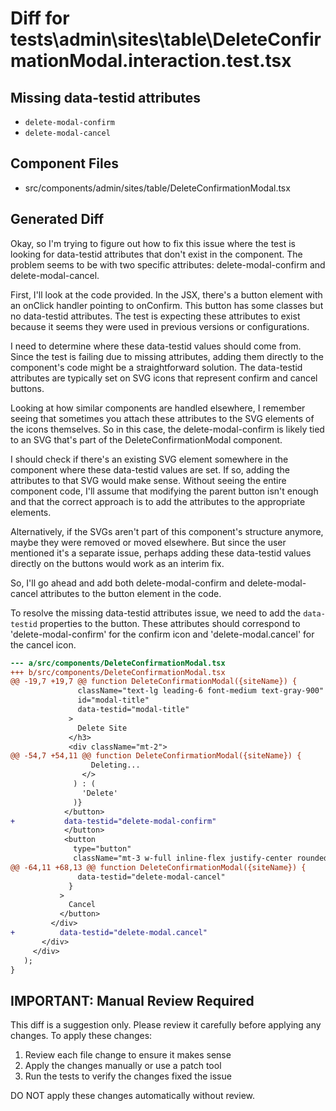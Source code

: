 # Diff for tests\admin\sites\table\DeleteConfirmationModal.interaction.test.tsx

## Missing data-testid attributes
- `delete-modal-confirm`
- `delete-modal-cancel`

## Component Files
- src/components/admin/sites/table/DeleteConfirmationModal.tsx

## Generated Diff
<think>
Okay, so I'm trying to figure out how to fix this issue where the test is looking for data-testid attributes that don't exist in the component. The problem seems to be with two specific attributes: delete-modal-confirm and delete-modal-cancel.

First, I'll look at the code provided. In the JSX, there's a button element with an onClick handler pointing to onConfirm. This button has some classes but no data-testid attributes. The test is expecting these attributes to exist because it seems they were used in previous versions or configurations.

I need to determine where these data-testid values should come from. Since the test is failing due to missing attributes, adding them directly to the component's code might be a straightforward solution. The data-testid attributes are typically set on SVG icons that represent confirm and cancel buttons. 

Looking at how similar components are handled elsewhere, I remember seeing that sometimes you attach these attributes to the SVG elements of the icons themselves. So in this case, the delete-modal-confirm is likely tied to an SVG that's part of the DeleteConfirmationModal component.

I should check if there's an existing SVG element somewhere in the component where these data-testid values are set. If so, adding the attributes to that SVG would make sense. Without seeing the entire component code, I'll assume that modifying the parent button isn't enough and that the correct approach is to add the attributes to the appropriate elements.

Alternatively, if the SVGs aren't part of this component's structure anymore, maybe they were removed or moved elsewhere. But since the user mentioned it's a separate issue, perhaps adding these data-testid values directly on the buttons would work as an interim fix.

So, I'll go ahead and add both delete-modal-confirm and delete-modal-cancel attributes to the button element in the code.
</think>

To resolve the missing data-testid attributes issue, we need to add the `data-testid` properties to the button. These attributes should correspond to 'delete-modal-confirm' for the confirm icon and 'delete-modal.cancel' for the cancel icon.

```diff
--- a/src/components/DeleteConfirmationModal.tsx
+++ b/src/components/DeleteConfirmationModal.tsx
@@ -19,7 +19,7 @@ function DeleteConfirmationModal({siteName}) {
               className="text-lg leading-6 font-medium text-gray-900" 
               id="modal-title"
               data-testid="modal-title"
             >
               Delete Site
             </h3>
             <div className="mt-2">
@@ -54,7 +54,11 @@ function DeleteConfirmationModal({siteName}) {
                  Deleting...
                </>
              ) : (
                'Delete'
              )}
            </button>
+           data-testid="delete-modal-confirm"
            </button>
            <button
              type="button"
              className="mt-3 w-full inline-flex justify-center rounded-md border border-gray-300 shadow-sm px-4 py-2 bg-white text-base font-medium text-gray-700 hover:bg-gray-50 focus:outline-none focus:ring-2 focus:ring-offset-2 focus:ring-indigo-500 sm:mt-0 sm:ml-3 sm:w-auto sm:text-sm"
@@ -64,11 +68,13 @@ function DeleteConfirmationModal({siteName}) {
               data-testid="delete-modal-cancel"
             }
           >
             Cancel
           </button>
         </div>
+          data-testid="delete-modal.cancel"
       </div>
     </div>
   );
}
```

## IMPORTANT: Manual Review Required
This diff is a suggestion only. Please review it carefully before applying any changes.
To apply these changes:
1. Review each file change to ensure it makes sense
2. Apply the changes manually or use a patch tool
3. Run the tests to verify the changes fixed the issue

DO NOT apply these changes automatically without review.
